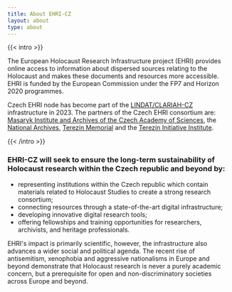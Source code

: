 ```yaml
---
title: About EHRI-CZ
layout: about
type: about
---
```


{{< intro >}}


The European Holocaust Research Infrastructure project (EHRI) provides online access to information about dispersed sources relating to the Holocaust and makes these documents and resources more accessible. EHRI is funded by the European Commission under the FP7 and Horizon 2020 programmes.

Czech EHRI node has become part of the [LINDAT/CLARIAH-CZ](https://www.lindat.cz/) infrastructure in 2023. The partners of the Czech EHRI consortium are: [Masaryk Institute and Archives of the Czech Academy of Sciences](https://www.mua.cas.cz/en), the [National Archives](https://www.nacr.cz/en/), [Terezín Memorial](https://www.pamatnik-terezin.cz/?lang=en) and the [Terezín Initiative Institute](http://www.terezinstudies.cz/en/).

{{< /intro >}}

### EHRI-CZ will seek to ensure the long-term sustainability of Holocaust research within the Czech republic and beyond by:

 * representing institutions within the Czech republic which contain materials related to Holocaust
   Studies to create a strong research consortium;
 * connecting resources through a state-of-the-art digital infrastructure;
 * developing innovative digital research tools;
 * offering fellowships and training opportunities for researchers, archivists, and heritage professionals.

EHRI's impact is primarily scientific, however, the infrastructure also advances a wider
social and political agenda. The recent rise of antisemitism, xenophobia and aggressive
nationalisms in Europe and beyond demonstrate that Holocaust research is never a purely
academic concern, but a prerequisite for open and non-discriminatory societies across
Europe and beyond.